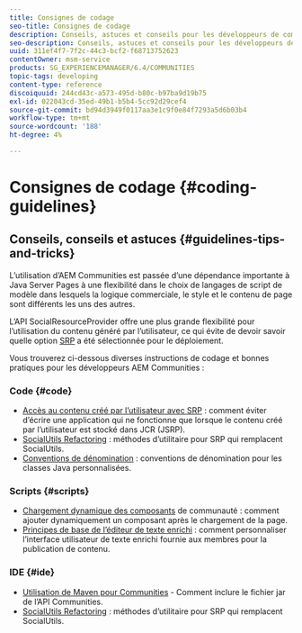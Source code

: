 ```yaml
---
title: Consignes de codage
seo-title: Consignes de codage
description: Conseils, astuces et conseils pour les développeurs de communautés
seo-description: Conseils, astuces et conseils pour les développeurs de communautés
uuid: 311ef4f7-7f2c-44c3-bcf2-f68713752623
contentOwner: msm-service
products: SG_EXPERIENCEMANAGER/6.4/COMMUNITIES
topic-tags: developing
content-type: reference
discoiquuid: 244cd43c-a573-495d-b80c-b97ba9d19b75
exl-id: 022043cd-35ed-49b1-b5b4-5cc92d29cef4
source-git-commit: bd94d3949f0117aa3e1c9f0e84f7293a5d6b03b4
workflow-type: tm+mt
source-wordcount: '188'
ht-degree: 4%

---
```


# Consignes de codage {#coding-guidelines}

## Conseils, conseils et astuces {#guidelines-tips-and-tricks}

L’utilisation d’AEM Communities est passée d’une dépendance importante à Java Server Pages à une flexibilité dans le choix de langages de script de modèle dans lesquels la logique commerciale, le style et le contenu de page sont différents les uns des autres.

L’API SocialResourceProvider offre une plus grande flexibilité pour l’utilisation du contenu généré par l’utilisateur, ce qui évite de devoir savoir quelle option [SRP](srp.md) a été sélectionnée pour le déploiement.

Vous trouverez ci-dessous diverses instructions de codage et bonnes pratiques pour les développeurs AEM Communities :

### Code {#code}

* [Accès au contenu créé par l’utilisateur avec SRP](accessing-ugc-with-srp.md)  : comment éviter d’écrire une application qui ne fonctionne que lorsque le contenu créé par l’utilisateur est stocké dans JCR (JSRP).
* [SocialUtils Refactoring](socialutils.md)  : méthodes d’utilitaire pour SRP qui remplacent SocialUtils.
* [Conventions de dénomination](naming-conventions.md)  : conventions de dénomination pour les classes Java personnalisées.

### Scripts {#scripts}

* [Chargement dynamique des composants](sideloading.md)  de communauté : comment ajouter dynamiquement un composant après le chargement de la page.
* [Principes de base de l’éditeur de texte enrichi](rte.md)  : comment personnaliser l’interface utilisateur de texte enrichi fournie aux membres pour la publication de contenu.

### IDE {#ide}

* [Utilisation de Maven pour Communities](maven.md)  - Comment inclure le fichier jar de l’API Communities.
* [SocialUtils Refactoring](socialutils.md)  : méthodes d’utilitaire pour SRP qui remplacent SocialUtils.
